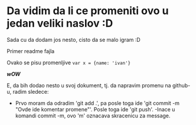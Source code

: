 <h1>Da vidim da li ce promeniti ovo u jedan veliki naslov :D</h1>

Sada cu da dodam jos nesto, cisto da se malo igram :D

Primer readme fajla

Ovako se pisu promenljive
`var x = {name: 'ivan'}`

***wOW***

E, da bih dodao nesto u svoj dokument, tj. da napravim promenu na github-u, radim sledece:
- Prvo moram da odradim 'git add .', pa posle toga ide 'git commit -m "Ovde ide komentar promene"'. Posle toga ide 'git push'.
-Inace u komandi commit -m, ovo 'm' oznacava skracenicu za message.
